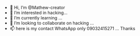 - 👋 Hi, I’m @Mathew-creator
- 👀 I’m interested in hacking...
- 🌱 I’m currently learning ...
- 💞️ I’m looking to collaborate on hacking ...
- 📫 here is my contact WhatsApp only 09032415271 ...
Thanks
<!---
Mathew-creator/Mathew-creator is a ✨ special ✨ repository because its `README.md` (this file) appears on your GitHub profile.
You can click the Preview link to take a look at your changes.
--->
